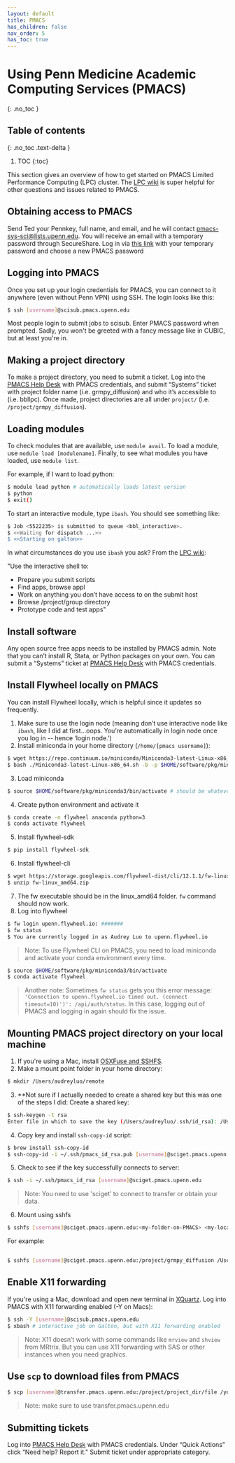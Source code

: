 ```yaml
---
layout: default
title: PMACS
has_children: false
nav_order: 5
has_toc: true
---
```

# Using Penn Medicine Academic Computing Services (PMACS) 
{: .no_toc }

## Table of contents
{: .no_toc .text-delta }

1. TOC
{:toc}

This section gives an overview of how to get started on PMACS Limited Performance Computing (LPC) cluster. The [LPC wiki](https://wiki.pmacs.upenn.edu/pub/LPC) is super helpful for other questions and issues related to PMACS.

## Obtaining access to PMACS
Send Ted your Pennkey, full name, and email, and he will contact pmacs-sys-sci@lists.upenn.edu. You will receive an email with a temporary password through SecureShare. Log in via [this link](https://reset.pmacs.upenn.edu/) with your temporary password and choose a new PMACS password  


## Logging into PMACS
Once you set up your login credentials for PMACS, you can connect to it anywhere (even without Penn VPN) using SSH. The login looks like this:

```bash
$ ssh [username]@scisub.pmacs.upenn.edu 
```
Most people login to submit jobs to scisub. Enter PMACS password when prompted. Sadly, you won't be greeted with a fancy message like in CUBIC, but at least you're in.

## Making a project directory 
To make a project directory, you need to submit a ticket. Log into the [PMACS Help Desk](https://helpdesk.pmacs.upenn.edu/) with PMACS credentials, and submit “Systems” ticket with project folder name (i.e. grmpy_diffusion) and who it’s accessible to (i.e. bbllpc). Once made, project directories are all under `project/` 
(i.e. `/project/grmpy_diffusion`). 

## Loading modules 
To check modules that are available, use `module avail`. To load a module, use `module load [modulename]`. Finally, to see what modules you have loaded, use `module list`. 

For example, if I want to load python:
```bash
$ module load python # automatically loads latest version
$ python 
$ exit()
```

To start an interactive module, type `ibash`. You should see something like:
```bash
$ Job <5522235> is submitted to queue <bbl_interactive>.
$ <<Waiting for dispatch ...>>
$ <<Starting on galton>>
```
In what circumstances do you use `ibash` you ask? From the [LPC wiki](https://wiki.pmacs.upenn.edu/pub/LPC):

"Use the interactive shell to: 
- Prepare you submit scripts 
- Find apps, browse appl 
- Work on anything you don’t have access to on the submit host 
- Browse /project/group directory 
- Prototype code and test apps"

## Install software
Any open source free apps needs to be installed by PMACS admin. Note that you can’t install R, Stata, or Python packages on your own. You can submit a “Systems” ticket at [PMACS Help Desk](https://helpdesk.pmacs.upenn.edu/) with PMACS credentials.

## Install Flywheel locally on PMACS
You can install Flywheel locally, which is helpful since it updates so frequently.

1. Make sure to use the login node (meaning don’t use interactive node like `ibash`, like I did at first…oops. You’re automatically in login node once you log in  --  hence ‘login node.’)
2. Install miniconda in your home directory (`/home/[pmacs username]`):
```bash
$ wget https://repo.continuum.io/miniconda/Miniconda3-latest-Linux-x86_64.sh
$ bash ./Miniconda3-latest-Linux-x86_64.sh -b -p $HOME/software/pkg/miniconda3
```
3. Load miniconda
```bash
$ source $HOME/software/pkg/miniconda3/bin/activate # should be whatever folder miniconda3/bin/activate is in
```

4. Create python environment and activate it
```bash
$ conda create -n flywheel anaconda python=3
$ conda activate flywheel
```
5. Install flywheel-sdk
```bash
$ pip install flywheel-sdk
```
6. Install flywheel-cli
```bash
$ wget https://storage.googleapis.com/flywheel-dist/cli/12.1.1/fw-linux_amd64.zip
$ unzip fw-linux_amd64.zip
```
7. The fw executable should be in the linux_amd64 folder. `fw` command should now work. 
8. Log into flywheel
```bash
$ fw login upenn.flywheel.io: #######
$ fw status
$ You are currently logged in as Audrey Luo to upenn.flywheel.io
```
> Note: To use Flywheel CLI on PMACS, you need to load miniconda and activate your conda environment every time. 
```bash
$ source $HOME/software/pkg/miniconda3/bin/activate
$ conda activate flywheel
```
> Another note: Sometimes `fw status` gets you this error message: `'Connection to upenn.flywheel.io timed out. (connect timeout=10)')': /api/auth/status`. In this case, logging out of PMACS and logging in again should fix the issue. 


## Mounting PMACS project directory on your local machine 
1. If you're using a Mac, install [OSXFuse and SSHFS](https://osxfuse.github.io/).
2. Make a mount point folder in your home directory:
```bash 
$ mkdir /Users/audreyluo/remote
```
3. **Not sure if I actually needed to create a shared key but this was one of the steps I did:
Create a shared key: 
```bash
$ ssh-keygen -t rsa
Enter file in which to save the key (/Users/audreyluo/.ssh/id_rsa): /Users/audreyluo/.ssh/pmacs_id_rsa # type in path here
```
4. Copy key and install `ssh-copy-id` script: 
```bash
$ brew install ssh-copy-id
$ ssh-copy-id -i ~/.ssh/pmacs_id_rsa.pub [username]@sciget.pmacs.upenn.edu
```
5. Check to see if the key successfully connects to server:
```bash
$ ssh -i ~/.ssh/pmacs_id_rsa [username]@sciget.pmacs.upenn.edu
```
> Note: You need to use 'sciget’ to connect to transfer or obtain your data.

6. Mount using sshfs
```bash
$ sshfs [username]@sciget.pmacs.upenn.edu:<my-folder-on-PMACS> <my-local-folder>
```
For example:
```bash
 
$ sshfs [username]@sciget.pmacs.upenn.edu:/project/grmpy_diffusion /Users/audreyluo/project -o defer_permissions,volname=project
```

## Enable X11 forwarding 
If you're using a Mac, download and open new terminal in [XQuartz](https://www.xquartz.org/). Log into PMACS with X11 forwarding enabled (-Y on Macs): 
```bash
$ ssh -Y [username]@scisub.pmacs.upenn.edu
$ xbash # interactive job on Galton, but with X11 forwarding enabled
```
> Note: X11 doesn’t work with some commands like `mrview` and `shview` from MRtrix. But you can use X11 forwarding with SAS or other instances when you need graphics.

## Use `scp` to download files from PMACS
```bash
$ scp [username]@transfer.pmacs.upenn.edu:/project/project_dir/file /your/local/directory/file
```
> Note: make sure to use transfer.pmacs.upenn.edu
 
 
## Submitting tickets
Log into [PMACS Help Desk](https://helpdesk.pmacs.upenn.edu/) with PMACS credentials. Under “Quick Actions” click “Need help? Report it." Submit ticket under appropriate category. 

